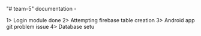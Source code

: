 "# team-5" 
documentation -

1> Login module done
2> Attempting firebase table creation
3> Android app git problem issue
4> Database setu 


